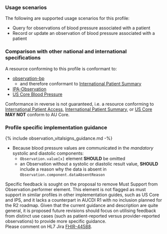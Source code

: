 ### Usage scenarios

The following are supported usage scenarios for this profile:

- Query for observations of blood pressure associated with a patient
- Record or update an observation of blood pressure associated with a patient


### Comparison with other national and international specifications

A resource conforming to this profile is conformant to:
- [observation-bp](http://hl7.org/fhir/R4/observation-bp.html)
  - and therefore conformant to [International Patient Summary](http://build.fhir.org/ig/HL7/fhir-ips)
- [IPA-Observation](https://build.fhir.org/ig/HL7/fhir-ipa/StructureDefinition-ipa-observation.html)
- [US Core Blood Pressure](http://hl7.org/fhir/us/core/StructureDefinition/us-core-blood-pressure)

Conformance in reverse is not guaranteed, i.e. a resource conforming to [International Patient Access](https://build.fhir.org/ig/HL7/fhir-ipa), [International Patient Summary](http://build.fhir.org/ig/HL7/fhir-ips), or [US Core](http://hl7.org/fhir/us/core) **MAY NOT** conform to AU Core.


### Profile specific implementation guidance
{% include observation_vitalsigns_guidance.md -%}
- Because blood pressure values are communicated in the *mandatory* systolic and diastolic components:
  - `Observation.value[x]` element **SHOULD** be omitted
  - an Observation without a systolic or diastolic result value, **SHOULD** include a reason why the data is absent in `Observation.component.dataAbsentReason`

<p class="request-for-feedback">Specific feedback is sought on the proposal to remove Must Support from Observation.performer element. This element is not flagged as must support in similar profiles in other implementation guides, such as US Core and IPS, and it lacks a counterpart in AUCDI R1 with no inclusion planned for the R2 roadmap. Given that the current guidance and description are quite general, it is proposed future revisions should focus on utilising feedback from distinct use cases (such as patient-reported versus provider-reported observations) to provide more specific guidance.<br/>Please comment on HL7 Jira <a href="https://jira.hl7.org/browse/FHIR-44588">FHIR-44588</a>.</p>

